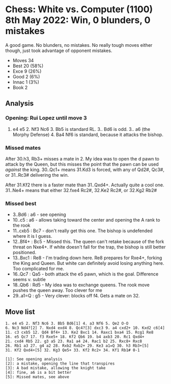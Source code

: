 # Chess: White vs. Computer (1100) 8th May 2022: Win, 0 blunders, 0 mistakes
A good game. No blunders, no mistakes. No really tough moves either though, just took advantage of opponent mistakes.

* Moves 34
* Best  20 (58%)
* Exce   9 (26%)
* Good   2  (6%)
* Innac  1  (3%)
* Book   2

## Analysis
### Opening: Rui Lopez until move 3
1. e4 e5 2. Nf3 Nc6 3. Bb5 is standard RL. 3.. Bd6 is odd. 3.. a6 (the Morphy Defense) 4. Ba4 Nf6 is standard, because it attacks the bishop.

### Missed mates
After 30.h3, Rb3+ misses a mate in 2. My idea was to open the d pawn to attack by the Queen, but this misses the point that the pawn can be used _against_ the king. 30..Qc1+ means 31.Kd3 is forced, with any of Qd2#, Qc3#, or 31..Rc3# delivering the win.

After 31.Kf2 there is a faster mate than 31..Qxd4+. Actually quite a cool one. 31..Ne4+ means that either 32.fxe4 Rc2#, 32.Ke2 Rc2#, or 32.Kg2 Rb2#

### Missed best
* 3..Bd6 : a6 - see opening
* 10..c5 : a6 - allows taking toward the center and opening the A rank to the rook
* 11..cxb5 : Bc7 - don't really get this one. The bishop is undefended where it is I guess.
* 12..Bf4+ : Bc5 - Missed this. The queen can't retake because of the fork threat on Nxe4+. If white doesn't fall for the trap, the bishop is still better positioned.
* 13..Bxc1 : Re8 - I'm trading down here. Re8 prepares for Rxe4+, forking the King and Queen. But white can definitely avoid losing anything here. Too complicated for me.
* 16..Qc7 : Qa5 - both attack the e5 pawn, which is the goal. Difference seems v. subtle
* 18..Qb6 : Rd5 - My idea was to exchange queens. The rook move pushes the queen away. Too clever for me
* 29..a1=Q : g5 - Very clever: blocks off f4. Gets a mate on 32.

## Move list
```
1. e4 e5 2. Nf3 Nc6 3. Bb5 Bd6[1] 4. a3 Nf6 5. Qe2 O-O 
6. Nc3 Nd4?[2] 7. Nxd4 exd4 8. Qc4?[3] dxc3 9. a4 cxd2+ 10. Kxd2 c6[4] 
11. c3 cxb5 12. Qd4 Bf4+ 13. Ke2 Bxc1 14. Raxc1 bxa4 15. Rcg1 Re8 
16. e5 Qc7 17. f3 Rxe5+ 18. Kf2 Qb6 19. b4 axb3 20. Rc1 Qxd4+
21. cxd4 Rb5 22. g3 a5 23. Ra1 a4 24. Rac1 b2 25. Rxc8+ Rxc8 
26. Rb1 a3 27. g4 a2 28. Rxb2 Rxb2+ 29. Ke3 a1=Q 30. h3 Rb3+[5]
31. Kf2 Qxd4+[5] 32. Kg3 Qe5+ 33. Kf2 Rc2+ 34. Kf1 Rb1# 0-1

[1]: See opening analysis
[2]: a mistake, opening the line that transpires
[3]: A bad mistake, allowing the knight take
[4]: fine, a6 is a bit better
[5]: Missed mates, see above
```
